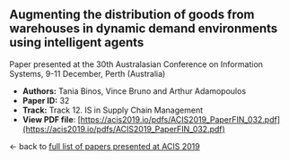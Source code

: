 ## Augmenting the distribution of goods from warehouses in dynamic demand environments using intelligent agents

Paper presented at the 30th Australasian Conference on Information Systems, 9-11 December, Perth (Australia)
- **Authors:** Tania Binos, Vince Bruno and Arthur Adamopoulos
- **Paper ID:** 32
- **Track:** Track 12. IS in Supply Chain Management
- **View PDF file**: [https://acis2019.io/pdfs/ACIS2019_PaperFIN_032.pdf](https://acis2019.io/pdfs/ACIS2019_PaperFIN_032.pdf)

&larr; back to [full list of papers presented at ACIS 2019](https://acis2019.io/)